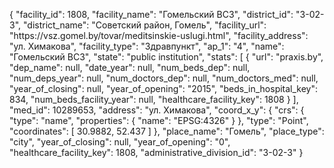 {
    "facility_id": 1808,
    "facility_name": "Гомельский ВСЗ",
    "district_id": "3-02-3",
    "district_name": "Советский район, Гомель",
    "facility_url": "https:\/\/vsz.gomel.by\/tovar\/meditsinskie-uslugi.html",
    "facility_address": "ул. Химакова",
    "facility_type": "Здравпункт",
    "ap_1": "4",
    "name": "Гомельский ВСЗ",
    "state": "public institution",
    "stats": [
        {
            "url": "praxis.by",
            "dep_name": null,
            "date_year": null,
            "num_beds_dep": null,
            "num_deps_year": null,
            "num_doctors_dep": null,
            "num_doctors_med": null,
            "year_of_closing": null,
            "year_of_opening": "2015",
            "beds_in_hospital_key": 834,
            "num_beds_facility_year": null,
            "healthcare_facility_key": 1808
        }
    ],
    "med_id": 10289653,
    "address": "ул. Химакова",
    "coord_x_y": {
        "crs": {
            "type": "name",
            "properties": {
                "name": "EPSG:4326"
            }
        },
        "type": "Point",
        "coordinates": [
            30.9882,
            52.437
        ]
    },
    "place_name": "Гомель",
    "place_type": "city",
    "year_of_closing": null,
    "year_of_opening": "0",
    "healthcare_facility_key": 1808,
    "administrative_division_id": "3-02-3"
}